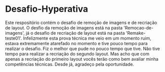 # Desafio-Hyperativa

Este respositório contém o desafio de remoção de imagens e de recriação de layout. O desfio da remoção de imagens está na pasta 'Remocao-de-imagens', já o desafio de recriação de layout está na pasta 'Remake-teste01'. Infelizmente esta prova técnica me veio em um momento ruim, estava extremamente atarefado no momento e tive pouco tempo para realizar o desafio. Fiz o melhor que pude no pouco tempo que tive. Não tive tempo para realizar a recriação do segundo layout. Mas acho que com apenas a recriação do primeiro layout vocês terão como bem avaliar minha competências técnicas. Desde já, agradeço pela oportunidade.
